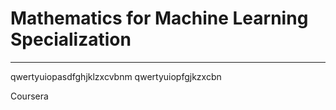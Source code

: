# Mathematics for Machine Learning Specialization
**********************************************************************

qwertyuiopasdfghjklzxcvbnm qwertyuiopfgjkzxcbn

Coursera
